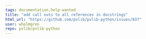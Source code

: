 ```yaml
---
tags: documentation,help-wanted
title: "add call outs to all references in docstrings"
html_url: "https://github.com/pvlib/pvlib-python/issues/837"
user: wholmgren
repo: pvlib/pvlib-python
---
```


